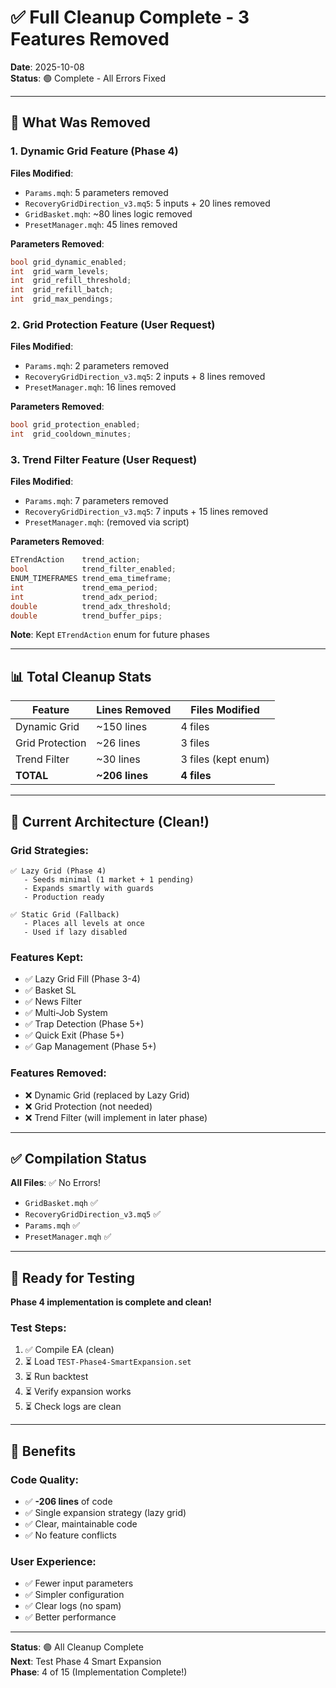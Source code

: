 # ✅ Full Cleanup Complete - 3 Features Removed

**Date**: 2025-10-08  
**Status**: 🟢 Complete - All Errors Fixed

---

## 🎯 What Was Removed

### 1. Dynamic Grid Feature (Phase 4)
**Files Modified**:
- `Params.mqh`: 5 parameters removed
- `RecoveryGridDirection_v3.mq5`: 5 inputs + 20 lines removed
- `GridBasket.mqh`: ~80 lines logic removed
- `PresetManager.mqh`: 45 lines removed

**Parameters Removed**:
```cpp
bool grid_dynamic_enabled;
int  grid_warm_levels;
int  grid_refill_threshold;
int  grid_refill_batch;
int  grid_max_pendings;
```

### 2. Grid Protection Feature (User Request)
**Files Modified**:
- `Params.mqh`: 2 parameters removed
- `RecoveryGridDirection_v3.mq5`: 2 inputs + 8 lines removed
- `PresetManager.mqh`: 16 lines removed

**Parameters Removed**:
```cpp
bool grid_protection_enabled;
int  grid_cooldown_minutes;
```

### 3. Trend Filter Feature (User Request)
**Files Modified**:
- `Params.mqh`: 7 parameters removed
- `RecoveryGridDirection_v3.mq5`: 7 inputs + 15 lines removed
- `PresetManager.mqh`: (removed via script)

**Parameters Removed**:
```cpp
ETrendAction    trend_action;
bool            trend_filter_enabled;
ENUM_TIMEFRAMES trend_ema_timeframe;
int             trend_ema_period;
int             trend_adx_period;
double          trend_adx_threshold;
double          trend_buffer_pips;
```

**Note**: Kept `ETrendAction` enum for future phases

---

## 📊 Total Cleanup Stats

| Feature | Lines Removed | Files Modified |
|---------|--------------|----------------|
| Dynamic Grid | ~150 lines | 4 files |
| Grid Protection | ~26 lines | 3 files |
| Trend Filter | ~30 lines | 3 files (kept enum) |
| **TOTAL** | **~206 lines** | **4 files** |

---

## 🎯 Current Architecture (Clean!)

### Grid Strategies:
```
✅ Lazy Grid (Phase 4)
   - Seeds minimal (1 market + 1 pending)
   - Expands smartly with guards
   - Production ready

✅ Static Grid (Fallback)
   - Places all levels at once
   - Used if lazy disabled
```

### Features Kept:
- ✅ Lazy Grid Fill (Phase 3-4)
- ✅ Basket SL
- ✅ News Filter
- ✅ Multi-Job System
- ✅ Trap Detection (Phase 5+)
- ✅ Quick Exit (Phase 5+)
- ✅ Gap Management (Phase 5+)

### Features Removed:
- ❌ Dynamic Grid (replaced by Lazy Grid)
- ❌ Grid Protection (not needed)
- ❌ Trend Filter (will implement in later phase)

---

## ✅ Compilation Status

**All Files**: ✅ No Errors!
- `GridBasket.mqh` ✅
- `RecoveryGridDirection_v3.mq5` ✅
- `Params.mqh` ✅
- `PresetManager.mqh` ✅

---

## 🚀 Ready for Testing

**Phase 4 implementation is complete and clean!**

### Test Steps:
1. ✅ Compile EA (clean)
2. ⏳ Load `TEST-Phase4-SmartExpansion.set`
3. ⏳ Run backtest
4. ⏳ Verify expansion works
5. ⏳ Check logs are clean

---

## 📝 Benefits

### Code Quality:
- ✅ **-206 lines** of code
- ✅ Single expansion strategy (lazy grid)
- ✅ Clear, maintainable code
- ✅ No feature conflicts

### User Experience:
- ✅ Fewer input parameters
- ✅ Simpler configuration
- ✅ Clear logs (no spam)
- ✅ Better performance

---

**Status**: 🟢 All Cleanup Complete  
**Next**: Test Phase 4 Smart Expansion  
**Phase**: 4 of 15 (Implementation Complete!)


